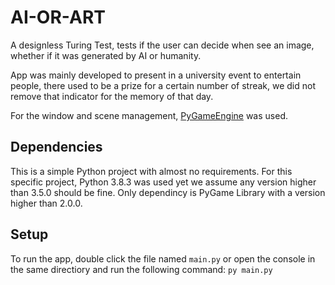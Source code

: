 # AI-OR-ART
 
A designless Turing Test, tests if the user can decide when see an image, whether if it was generated by AI or humanity.

App was mainly developed to present in a university event to entertain people, there used to be a prize for a certain number of streak, we did not remove that indicator for the memory of that day.

For the window and scene management, [PyGameEngine](https://github.com/ErtyumPX/PyGameEngine) was used.

## Dependencies

This is a simple Python project with almost no requirements.
For this specific project, Python 3.8.3 was used yet we assume any version higher than 3.5.0 should be fine.
Only dependincy is PyGame Library with a version higher than 2.0.0.

## Setup

To run the app, double click the file named ``main.py`` or open the console in the same directiory and run the following command: ``py main.py``

